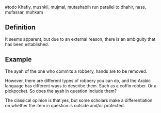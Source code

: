 #todo Khafiy, mushkil, mujmal, mutashabih run parallel to
dhahir, nass, mufassar, muhkam

## Definition
It seems apparent, but due to an external reason, there is an ambiguity that has been established.

## Example
The ayah of the one who commits a robbery, hands are to be removed. 

However, there are different types of robbery you can do, and the Arabic language has different ways to describe them. Such as a coffin robber. Or a pickpocket. So does the ayah in question include them?

The classical opinion is that yes, but some scholars make a differentiation on whether the item in question is outside and/or protected.